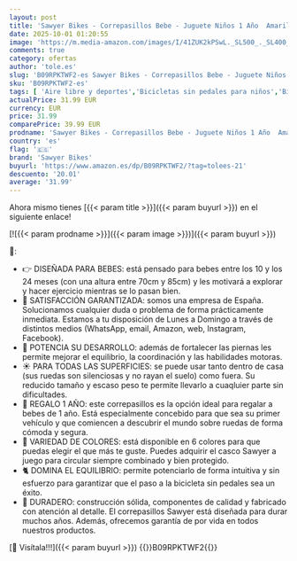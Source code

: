 ```yaml
---
layout: post
title: 'Sawyer Bikes - Correpasillos Bebe - Juguete Niños 1 Año  Amarillo '
date: 2025-10-01 01:20:55
image: 'https://m.media-amazon.com/images/I/41ZUK2kPSwL._SL500_._SL400_.jpg'
comments: true
category: ofertas
author: 'tole.es'
slug: 'B09RPKTWF2-es Sawyer Bikes - Correpasillos Bebe - Juguete Niños 1 Año...'
sku: 'B09RPKTWF2-es'
tags: [ 'Aire libre y deportes','Bicicletas sin pedales para niños','Bicicletas, triciclos y correpasillos','Juguetes','Juguetes y juegos','bebe','sawyer bikes','🇪🇸', ]
actualPrice: 31.99 EUR
currency: EUR
price: 31.99
comparePrice: 39.99 EUR
prodname: 'Sawyer Bikes - Correpasillos Bebe - Juguete Niños 1 Año  Amarillo '
country: 'es'
flag: '🇪🇸'
brand: 'Sawyer Bikes'
buyurl: 'https://www.amazon.es/dp/B09RPKTWF2/?tag=tolees-21'
descuento: '20.01'
average: '31.99'
---
```


Ahora mismo tienes [{{< param title >}}]({{< param buyurl >}}) en el siguiente enlace!

[![{{< param prodname >}}]({{< param image >}})]({{< param buyurl >}})

🔎:

- 👉 DISEÑADA PARA BEBES: está pensado para bebes entre los 10 y los 24 meses (con una altura entre 70cm y 85cm) y les motivará a explorar y hacer ejercicio mientras se lo pasan bien.
- 💬 SATISFACCIÓN GARANTIZADA: somos una empresa de España. Solucionamos cualquier duda o problema de forma prácticamente inmediata. Estamos a tu disposición de Lunes a Domingo a través de distintos medios (WhatsApp, email, Amazon, web, Instagram, Facebook).
- 👶 POTENCIA SU DESARROLLO: además de fortalecer las piernas les permite mejorar el equilibrio, la coordinación y las habilidades motoras.
- ☀️ PARA TODAS LAS SUPERFICIES: se puede usar tanto dentro de casa (sus ruedas son silenciosas y no rayan el suelo) como fuera. Su reducido tamaño y escaso peso te permite llevarlo a cuaqluier parte sin dificultades.
- 🎁 REGALO 1 AÑO: este correpasillos es la opción ideal para regalar a bebes de 1 año. Está especialmente concebido para que sea su primer vehículo y que comiencen a descubrir el mundo sobre ruedas de forma cómoda y segura.
- 🌈 VARIEDAD DE COLORES: está disponible en 6 colores para que puedas elegir el que más te guste. Puedes adquirir el casco Sawyer a juego para circular siempre combinado y bien protegido.
- 🐈 DOMINA EL EQUILIBRIO: permite potenciarlo de forma intuitiva y sin esfuerzo para garantizar que el paso a la bicicleta sin pedales sea un éxito.
- 💪 DURADERO: construcción sólida, componentes de calidad y fabricado con atención al detalle. El correpasillos Sawyer está diseñada para durar muchos años. Además, ofrecemos garantía de por vida en todos nuestros productos.

[🛒 Visítala!!!]({{< param buyurl >}})
{{<world>}}B09RPKTWF2{{</world>}}
